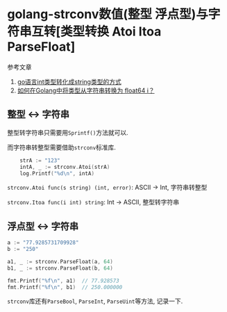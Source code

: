 # golang-strconv数值(整型 浮点型)与字符串互转[类型转换 Atoi Itoa ParseFloat]

参考文章

1. [go语言int类型转化成string类型的方式](https://blog.csdn.net/love_se/article/details/7947511)
2. [如何在Golang中将类型从字符串转换为 float64 i？](https://cloud.tencent.com/developer/ask/44574/answer/70011)

## 整型 <-> 字符串

整型转字符串只需要用`Sprintf()`方法就可以.

而字符串转整型需要借助`strconv`标准库.

```go
	strA := "123"
	intA, _ := strconv.Atoi(strA)
	log.Printf("%d\n", intA)
```

`strconv.Atoi func(s string) (int, error)`: ASCII -> Int, 字符串转整型

`strconv.Itoa func(i int) string`: Int -> ASCII, 整型转字符串

## 浮点型 <-> 字符串

```go
a := "77.9285731709928"
b := "250"

a1, _ := strconv.ParseFloat(a, 64)
b1, _ := strconv.ParseFloat(b, 64)

fmt.Printf("%f\n", a1)	// 77.928573
fmt.Printf("%f\n", b1)	// 250.000000
```

`strconv`库还有`ParseBool`, `ParseInt`, `ParseUint`等方法, 记录一下.
